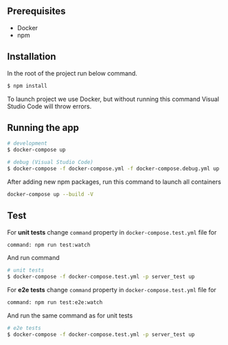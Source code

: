 ## Prerequisites

- Docker
- npm

## Installation

In the root of the project run below command.
```bash
$ npm install
```
To launch project we use Docker, but without running this command Visual Studio Code will throw errors.

## Running the app
```bash
# development
$ docker-compose up
```

```bash
# debug (Visual Studio Code)
$ docker-compose -f docker-compose.yml -f docker-compose.debug.yml up
```

After adding new npm packages, run this command to launch all containers
```bash
docker-compose up --build -V
```

## Test
For **unit tests** change `command` property in `docker-compose.test.yml` file for
```bash
command: npm run test:watch
```
And run command
```bash
# unit tests
$ docker-compose -f docker-compose.test.yml -p server_test up
```

For **e2e tests** change `command` property in `docker-compose.test.yml` file for
```bash
command: npm run test:e2e:watch
```
And run the same command as for unit tests
```bash
# e2e tests
$ docker-compose -f docker-compose.test.yml -p server_test up
```
